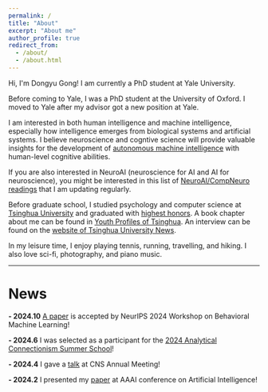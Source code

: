 ```yaml
---
permalink: /
title: "About"
excerpt: "About me"
author_profile: true
redirect_from: 
  - /about/
  - /about.html
---
```

Hi, I'm Dongyu Gong! I am currently a PhD student at Yale University.

Before coming to Yale, I was a PhD student at the University of Oxford. I moved to Yale after my advisor got a new position at Yale.

I am interested in both human intelligence and machine intelligence, especially how intelligence emerges from biological systems and artificial systems. I believe neuroscience and cogntive science will provide valuable insights for the development of [autonomous machine intelligence](https://openreview.net/pdf?id=BZ5a1r-kVsf) with human-level cognitive abilities.

If you are also interested in NeuroAI (neuroscience for AI and AI for neuroscience), you might be interested in this list of [NeuroAI/CompNeuro readings](https://github.com/Daniel-Gong/NeuroAI-Readings) that I am updating regularly.

Before graduate school, I studied psychology and computer science at [Tsinghua University](https://www.tsinghua.edu.cn/en/) and graduated with [highest honors](https://mp.weixin.qq.com/s/iEbIbvhj_Rtmihr-ICV1DA). A book chapter about me can be found in [Youth Profiles of Tsinghua](https://www.amazon.com/%E6%B8%85%E5%8D%8E%E5%B0%91%E5%B9%B4%E8%AF%B4-%E7%AC%AC6%E8%BE%91-%E5%8C%BF%E5%90%8D/dp/7302591709). An interview can be found on the [website of Tsinghua University News](https://www.tsinghua.edu.cn/info/1181/85313.htm).

In my leisure time, I enjoy playing tennis, running, travelling, and hiking. I also love sci-fi, photography, and piano music.

---

# **News**

**- 2024.10** [A paper](https://openreview.net/forum?id=dXjQgm9kAr) is accepted by NeurIPS 2024 Workshop on Behavioral Machine Learning!

**- 2024.6** I was selected as a participant for the [2024 Analytical Connectionism Summer School](https://www.analytical-connectionism.net/school/2024/)!

**- 2024.4** I gave a [talk](https://www.cogneurosociety.org/documents/CNS_2024_Program_Booklet.pdf) at CNS Annual Meeting!

**- 2024.2** I presented my [paper](https://ojs.aaai.org/index.php/AAAI/article/view/28868) at AAAI conference on Artificial Intelligence!
